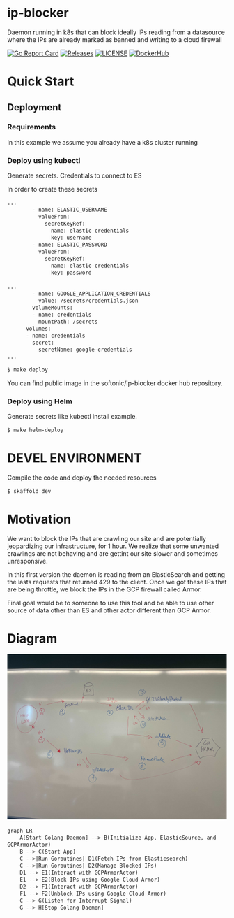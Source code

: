 # ip-blocker
Daemon running in k8s that can block ideally IPs reading from a datasource where the IPs are already marked as banned and writing to a cloud firewall


[![Go Report Card](https://goreportcard.com/badge/softonic/ip-blocker)](https://goreportcard.com/report/softonic/ip-blocker)
[![Releases](https://img.shields.io/github/release-pre/softonic/ip-blocker.svg?sort=semver)](https://github.com/softonic/ip-blocker/releases)
[![LICENSE](https://img.shields.io/github/license/softonic/ip-blocker.svg)](https://github.com/softonic/ip-blocker/blob/master/LICENSE)
[![DockerHub](https://img.shields.io/docker/pulls/softonic/ip-blocker.svg)](https://hub.docker.com/r/softonic/ip-blocker)


# Quick Start

## Deployment

### Requirements

In this example we assume you already have a k8s cluster running

### Deploy using kubectl 

Generate secrets. Credentials to connect to ES

In order to create these secrets

```
...
        - name: ELASTIC_USERNAME
          valueFrom:
            secretKeyRef:
              name: elastic-credentials
              key: username
        - name: ELASTIC_PASSWORD
          valueFrom:
            secretKeyRef:
              name: elastic-credentials
              key: password

...
        - name: GOOGLE_APPLICATION_CREDENTIALS
          value: /secrets/credentials.json
        volumeMounts:
        - name: credentials
          mountPath: /secrets
      volumes:
      - name: credentials
        secret:
          secretName: google-credentials
...
```


```bash
$ make deploy
```

You can find public image in the softonic/ip-blocker docker hub repository.

### Deploy using Helm

Generate secrets like kubectl install example.

```bash
$ make helm-deploy
```


# DEVEL ENVIRONMENT

Compile the code and deploy the needed resources

```bash
$ skaffold dev
```


# Motivation

We want to block the IPs that are crawling our site and are potentially jeopardizing our infrastructure, for 1 hour.
We realize that some unwanted crawlings are not behaving and are gettint our site slower and sometimes unresponsive.

In this first version the daemon is reading from an ElasticSearch and getting the lasts requests that returned 429 to the client.
Once we got these IPs that are being throttle, we block the IPs in the GCP firewall called Armor.

Final goal would be to someone to use this tool and be able to use other source of data other than ES and other actor different than GCP Armor.


# Diagram


![Diagram Flow](flow.jpg)


```mermaid
graph LR
    A[Start Golang Daemon] --> B(Initialize App, ElasticSource, and GCPArmorActor)
    B --> C(Start App)
    C -->|Run Goroutines| D1(Fetch IPs from Elasticsearch)
    C -->|Run Goroutines| D2(Manage Blocked IPs)
    D1 --> E1(Interact with GCPArmorActor)
    E1 --> E2(Block IPs using Google Cloud Armor)
    D2 --> F1(Interact with GCPArmorActor)
    F1 --> F2(Unblock IPs using Google Cloud Armor)
    C --> G(Listen for Interrupt Signal)
    G --> H[Stop Golang Daemon]
```

